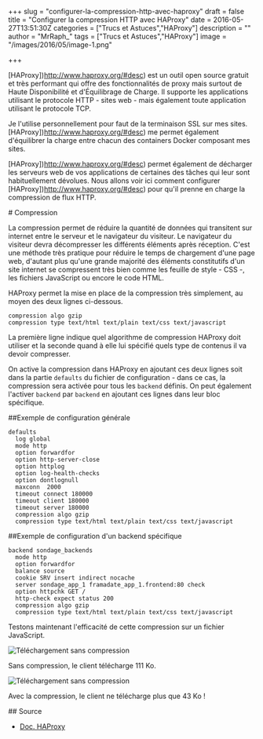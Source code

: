 +++
slug = "configurer-la-compression-http-avec-haproxy"
draft = false
title = "Configurer la compression HTTP avec HAProxy"
date = 2016-05-27T13:51:30Z
categories = ["Trucs et Astuces","HAProxy"]
description = ""
author = "MrRaph_"
tags = ["Trucs et Astuces","HAProxy"]
image = "/images/2016/05/image-1.png"

+++



[HAProxy])http://www.haproxy.org/#desc) est un outil open source gratuit et très performant qui offre des fonctionnalités de proxy mais surtout de Haute Disponibilité et d'Équilibrage de Charge. Il supporte les applications utilisant le protocole HTTP - sites web - mais également toute application utilisant le protocole TCP.

Je l'utilise personnellement pour faut de la terminaison SSL sur mes sites. [HAProxy])http://www.haproxy.org/#desc) me permet également d'équilibrer la charge entre chacun des containers Docker composant mes sites.

[HAProxy])http://www.haproxy.org/#desc) permet également de décharger les serveurs web de vos applications de certaines des tâches qui leur sont habituellement dévolues. Nous allons voir ici comment configurer [HAProxy])http://www.haproxy.org/#desc) pour qu'il prenne en charge la compression de flux HTTP.


# Compression

La compression permet de réduire la quantité de données qui transitent sur internet entre le serveur et le navigateur du visiteur. Le navigateur du visiteur devra décompresser les différents éléments après réception. C'est une méthode très pratique pour réduire le temps de chargement d'une page web, d'autant plus qu'une grande majorité des éléments constitutifs d'un site internet se compressent très bien comme les feuille de style - CSS -,  les fichiers JavaScript ou encore le code HTML.

HAProxy permet la mise en place de la compression très simplement, au moyen des deux lignes ci-dessous.


    compression algo gzip
    compression type text/html text/plain text/css text/javascript

La première ligne indique quel algorithme de compression HAProxy doit utiliser et la seconde quand à elle lui spécifié quels type de contenus il va devoir compresser.

On active la compression dans HAProxy en ajoutant ces deux lignes soit dans la partie `defaults` du fichier de configuration - dans ce cas, la compression sera activée pour tous les `backend` définis. On peut également l'activer `backend` par `backend` en ajoutant ces lignes dans leur bloc spécifique.



##Exemple de configuration générale


    defaults
      log global
      mode http
      option forwardfor
      option http-server-close
      option httplog
      option log-health-checks
      option dontlognull
      maxconn  2000
      timeout connect 180000
      timeout client 180000
      timeout server 180000
      compression algo gzip
      compression type text/html text/plain text/css text/javascript


##Exemple de configuration d'un backend spécifique



    backend sondage_backends
      mode http
      option forwardfor
      balance source
      cookie SRV insert indirect nocache
      server sondage_app_1 framadate_app_1.frontend:80 check
      option httpchk GET /
      http-check expect status 200
      compression algo gzip
      compression type text/html text/plain text/css text/javascript


Testons maintenant l'efficacité de cette compression sur un fichier JavaScript.

![Téléchargement sans compression](/content/images/2016/05/telechargement_sans_compression.png)

Sans compression, le client télécharge 111 Ko.

![Téléchargement sans compression](/content/images/2016/05/telechargement_avec_compression.png)

Avec la compression, le client ne télécharge plus que 43 Ko !


## Source
* [Doc. HAProxy](http://blog.haproxy.com/2012/10/26/haproxy-and-gzip-compression/)
